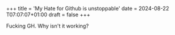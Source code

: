 +++
title = 'My Hate for Github is unstoppable'
date = 2024-08-22 T07:07:07+01:00
draft = false
+++

Fucking GH. Why isn't it working? 
